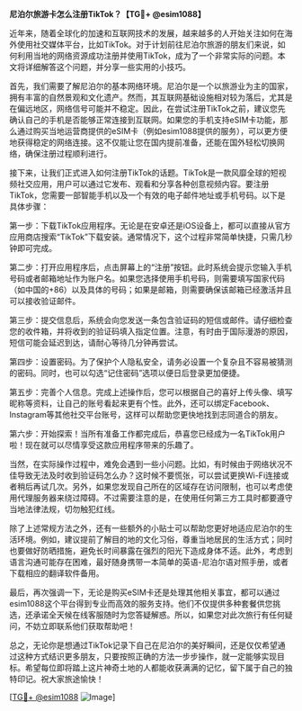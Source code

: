 **尼泊尔旅游卡怎么注册TikTok？【TG💪+ @esim1088】**

近年来，随着全球化的加速和互联网技术的发展，越来越多的人开始关注如何在海外使用社交媒体平台，比如TikTok。对于计划前往尼泊尔旅游的朋友们来说，如何利用当地的网络资源成功注册并使用TikTok，成为了一个非常实际的问题。本文将详细解答这个问题，并分享一些实用的小技巧。

首先，我们需要了解尼泊尔的基本网络环境。尼泊尔是一个以旅游业为主的国家，拥有丰富的自然景观和文化遗产。然而，其互联网基础设施相对较为落后，尤其是在偏远地区，网络信号可能并不稳定。因此，在尝试注册TikTok之前，建议您先确认自己的手机是否能够正常连接到互联网。如果您的手机支持eSIM卡功能，那么通过购买当地运营商提供的eSIM卡（例如esim1088提供的服务），可以更方便地获得稳定的网络连接。这不仅能让您在国内提前准备，还能在国外轻松切换网络，确保注册过程顺利进行。

接下来，让我们正式进入如何注册TikTok的话题。TikTok是一款风靡全球的短视频社交应用，用户可以通过它发布、观看和分享各种创意视频内容。要注册TikTok，您需要一部智能手机以及一个有效的电子邮件地址或手机号码。以下是具体步骤：

第一步：下载TikTok应用程序。无论是在安卓还是iOS设备上，都可以直接从官方应用商店搜索“TikTok”下载安装。通常情况下，这个过程非常简单快捷，只需几秒钟即可完成。

第二步：打开应用程序后，点击屏幕上的“注册”按钮。此时系统会提示您输入手机号码或者邮箱地址作为账户名。如果您选择使用手机号码，则需要填写国家代码（如中国的+86）以及具体的号码；如果是邮箱，则需要确保该邮箱已经激活并且可以接收验证邮件。

第三步：提交信息后，系统会向您发送一条包含验证码的短信或邮件。请仔细检查您的收件箱，并将收到的验证码填入指定位置。注意，有时由于国际漫游的原因，短信可能会延迟到达，请耐心等待几分钟再尝试。

第四步：设置密码。为了保护个人隐私安全，请务必设置一个复杂且不容易被猜测的密码。同时，也可以勾选“记住密码”选项以便日后登录更加便捷。

第五步：完善个人信息。完成上述操作后，您可以根据自己的喜好上传头像、填写昵称等资料，让自己的账号看起来更有个性。此外，还可以绑定Facebook、Instagram等其他社交平台账号，这样可以帮助您更快地找到志同道合的朋友。

第六步：开始探索！当所有准备工作都完成后，恭喜您已经成为一名TikTok用户啦！现在就可以尽情享受这款应用程序带来的乐趣了。

当然，在实际操作过程中，难免会遇到一些小问题。比如，有时候由于网络状况不佳导致无法及时收到验证码怎么办？这时候不要慌张，可以尝试更换Wi-Fi连接或者稍后再试几次。另外，如果您发现自己所在的区域存在访问限制，也可以考虑使用代理服务器来绕过障碍。不过需要注意的是，在使用任何第三方工具时都要遵守当地法律法规，切勿触犯红线。

除了上述常规方法之外，还有一些额外的小贴士可以帮助您更好地适应尼泊尔的生活环境。例如，建议提前了解目的地的文化习俗，尊重当地居民的生活方式；同时也要做好防晒措施，避免长时间暴露在强烈的阳光下造成身体不适。此外，考虑到语言沟通可能存在困难，最好随身携带一本简单的英语-尼泊尔语对照手册，或者下载相应的翻译软件备用。

最后，再次强调一下，无论是购买eSIM卡还是处理其他相关事宜，都可以通过esim1088这个平台得到专业而高效的服务支持。他们不仅提供多种套餐供您挑选，还承诺全天候在线客服随时为您答疑解惑。所以，如果您对此次旅行有任何疑问，不妨立即联系他们获取帮助吧！

总之，无论你是想通过TikTok记录下自己在尼泊尔的美好瞬间，还是仅仅希望通过这种方式结识更多朋友，只要按照正确的方法一步步操作，就一定能够实现目标。希望每位即将踏上这片神奇土地的人都能收获满满的记忆，留下属于自己的独特印记。祝大家旅途愉快！

[[TG💪+ @esim1088](https://t.me/s/esim1088) ![Image](https://i.postimg.cc/4NQfJmqS/Snipaste-2025-05-13-00-14-12.png)]